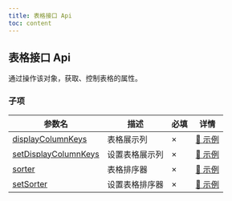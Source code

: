 ```yaml
---
title: 表格接口 Api
toc: content
---
```


## 表格接口 Api

通过操作该对象，获取、控制表格的属性。

### 子项

| 参数名 | 描述 | 必填 | 详情 |
| ----- | ---- | ---- | ---- |
| [displayColumnKeys](/drip-table/api/display-column-keys) | 表格展示列 | × | [🔗 示例](/drip-table/api/display-column-keys) |
| [setDisplayColumnKeys](/drip-table/api/set-display-column-keys) | 设置表格展示列 | × | [🔗 示例](/drip-table/api/set-display-column-keys) |
| [sorter](/drip-table/api/sorter) | 表格排序器 | × | [🔗 示例](/drip-table/api/sorter) |
| [setSorter](/drip-table/api/set-sorter) | 设置表格排序器 | × | [🔗 示例](/drip-table/api/set-sorter) |
